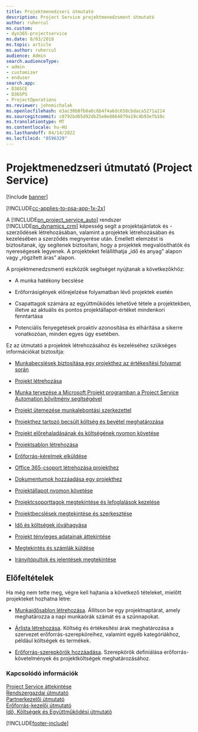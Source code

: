 ```yaml
---
title: Projektmenedzseri útmutató
description: Project Service projektmenedzsment útmutató
author: ruhercul
ms.custom:
- dyn365-projectservice
ms.date: 8/03/2018
ms.topic: article
ms.author: ruhercul
audience: Admin
search.audienceType:
- admin
- customizer
- enduser
search.app:
- D365CE
- D365PS
- ProjectOperations
ms.reviewer: johnmichalak
ms.openlocfilehash: e3ac30b8fb8a6c6b4f4a6dc658cbdaca5271a214
ms.sourcegitcommit: c0792bd65d92db25e0e8864879a19c4b93efb10c
ms.translationtype: MT
ms.contentlocale: hu-HU
ms.lasthandoff: 04/14/2022
ms.locfileid: "8596329"
---
```

# <a name="project-manager-guide-project-service"></a>Projektmenedzseri útmutató (Project Service)

[!include [banner](../includes/psa-now-project-operations.md)]

[!INCLUDE[cc-applies-to-psa-app-1x-2x](../includes/cc-applies-to-psa-app-1x-2x.md)]

A [!INCLUDE[pn_project_service_auto](../includes/pn-project-service-auto.md)] rendszer [!INCLUDE[pn_dynamics_crm](../includes/pn-dynamics-crm.md)] képesség segít a projektajánlatok és -szerződések létrehozásában, valamint a projektek létrehozásában és kezelésében a szerződés megnyerése után. Emellett elemzést is biztosítanak, így segítenek biztosítani, hogy a projektek megvalósíthatók és nyereségesek legyenek. A projekteket felállíthatja „idő és anyag” alapon vagy „rögzített áras” alapon.  
  
 A projektmenedzsmenti eszközök segítséget nyújtanak a következőkhöz:  
  
-   A munka hatékony becslése  
  
-   Erőforrásigények előrejelzése folyamatban lévő projektek esetén  
  
-   Csapattagok számára az együttműködés lehetővé tétele a projektekben, illetve az aktuális és pontos projektállapot-értéket mindenkori fenntartása  
  
-   Potenciális fenyegetések proaktív azonosítása és elhárítása a sikerre vonatkozóan, minden egyes ügy esetében.  
  
Ez az útmutató a projektek létrehozásához és kezeléséhez szükséges információkat biztosítja:  
  
-   [Munkabecslések biztosítása egy projekthez az értékesítési folyamat során](../psa/provide-estimates-project-during-sales-process.md)  
  
-   [Projekt létrehozása](../psa/create-project.md)  
  
-   [Munka tervezése a Microsoft Projekt programban a Project Service Automation bővítmény segítségével](../psa/add-plan-work-microsoft-project.md)  
  
-   [Projekt ütemezése munkalebontási szerkezettel](../psa/schedule-project-work-breakdown-structure.md)  
  
-   [Projekthez tartozó becsült költség és bevétel meghatározása](../psa/determine-project-cost-revenue-estimates.md)  
  
-   [Projekt előrehaladásának és költségének nyomon követése](../psa/track-project-progress-cost.md)  
  
-   [Projektsablon létrehozása](../psa/create-project-template.md)  
  
-   [Erőforrás-kérelmek elküldése](../psa/submit-resource-requests.md)  
  
-   [Office 365-csoport létrehozása projekthez](../psa/create-office-365-group-project.md)  
  
-   [Dokumentumok hozzáadása egy projekthez](../psa/add-documents-project.md)  
  
-   [Projektállapot nyomon követése](../psa/track-project-status.md)  
  
-   [Projektcsoporttagok megtekintése és lefoglalások kezelése](../psa/view-project-team-members-manage-bookings.md)  
  
-   [Projektbecslések megtekintése és szerkesztése](../psa/view-edit-project-estimates.md)  
  
-   [Idő és költségek jóváhagyása](../psa/approve-time-expenses.md)  
  
-   [Projekt tényleges adatainak áttekintése](../psa/review-project-actuals.md)  
  
-   [Megtekintés és számlák küldése](../psa/view-send-invoices.md)  
  
-   [Irányítópultok és jelentések megtekintése](../psa/view-dashboards-reports.md)  
  
## <a name="prerequisites"></a>Előfeltételek  
 Ha még nem tette meg, végre kell hajtania a következő tételeket, mielőtt projekteket hozhatna létre:  
  
-   [Munkaidősablon létrehozása](../psa/create-work-hours-template.md). Állítson be egy projektnaptárat, amely meghatározza a napi munkaórák számát és a szünnapokat.  
  
-   [Árlista létrehozása](../psa/create-price-list.md). Költség és értékesítési árak meghatározása a szervezet erőforrás-szerepköreihez, valamint egyéb kategóriákhoz, például költségek és termékek.  
  
-   [Erőforrás-szerepkörök hozzáadása](../psa/add-resource-roles.md). Szerepkörök definiálása erőforrás-követelmények és projektköltségek meghatározásához.  
  
### <a name="see-also"></a>Kapcsolódó információk  
 [Project Service áttekintése](../psa/overview.md)   
 [Rendszergazdai útmutató](../psa/admin-guide.md)   
 [Partnerkezelői útmutató](../psa/account-manager-guide.md)   
 [Erőforrás-kezelői útmutató](../psa/resource-manager-guide.md)   
 [Idő, Költségek és Együttműködési útmutató](../psa/time-expense-collaboration-guide.md)



[!INCLUDE[footer-include](../includes/footer-banner.md)]
